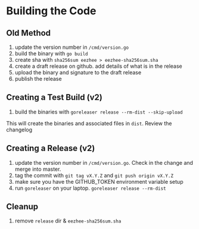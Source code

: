 # Building the Code

## Old Method

1. update the version number in `/cmd/version.go`
1. build the binary with `go build`
1. create sha with `sha256sum eezhee > eezhee-sha256sum.sha`
1. create a draft release on github.  add details of what is in the release
1. upload the binary and signature to the draft release
1. publish the release

## Creating a Test Build (v2)

1. build the binaries with `goreleaser release --rm-dist --skip-upload`

This will create the binaries and associated files in `dist`.  Review the changelog 

## Creating a Release (v2)

1. update the version number in `/cmd/version.go`.  Check in the change and merge into master.
1. tag the commit with `git tag vX.Y.Z` and `git push origin vX.Y.Z`
1. make sure you have the GITHUB_TOKEN environment variable setup
1. run `goreleaser` on your laptop.  `goreleaser release --rm-dist`

## Cleanup

1. remove `release` dir & `eezhee-sha256sum.sha`
